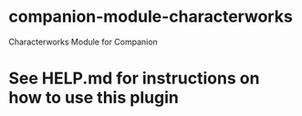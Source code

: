 # companion-module-characterworks

Characterworks Module for Companion

# See HELP.md for instructions on how to use this plugin


